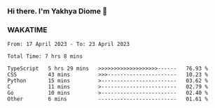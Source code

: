 ### Hi there. I'm Yakhya Diome 👋

### WAKATIME
<!--START_SECTION:waka-->

```text
From: 17 April 2023 - To: 23 April 2023

Total Time: 7 hrs 8 mins

TypeScript   5 hrs 29 mins   >>>>>>>>>>>>>>>>>>>------   76.93 %
CSS          43 mins         >>>----------------------   10.23 %
Python       15 mins         >------------------------   03.62 %
C            11 mins         >------------------------   02.79 %
Go           10 mins         >------------------------   02.40 %
Other        6 mins          -------------------------   01.61 %
```

<!--END_SECTION:waka-->
